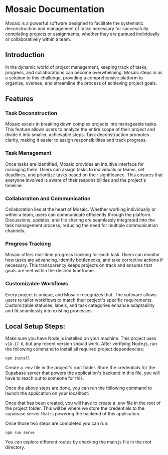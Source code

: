 # Mosaic Documentation

Mosaic is a powerful software designed to facilitate the systematic deconstruction and management of tasks necessary for successfully completing projects or assignments, whether they are pursued individually or collaboratively within a team.

## Introduction

In the dynamic world of project management, keeping track of tasks, progress, and collaborations can become overwhelming. Mosaic steps in as a solution to this challenge, providing a comprehensive platform to organize, oversee, and streamline the process of achieving project goals.

## Features

### Task Deconstruction

Mosaic excels in breaking down complex projects into manageable tasks. This feature allows users to analyze the entire scope of their project and divide it into smaller, achievable steps. Task deconstruction promotes clarity, making it easier to assign responsibilities and track progress.

### Task Management

Once tasks are identified, Mosaic provides an intuitive interface for managing them. Users can assign tasks to individuals or teams, set deadlines, and prioritize tasks based on their significance. This ensures that everyone involved is aware of their responsibilities and the project's timeline.

### Collaboration and Communication

Collaboration lies at the heart of Mosaic. Whether working individually or within a team, users can communicate efficiently through the platform. Discussions, updates, and file sharing are seamlessly integrated into the task management process, reducing the need for multiple communication channels.

### Progress Tracking

Mosaic offers real-time progress tracking for each task. Users can monitor how tasks are advancing, identify bottlenecks, and take corrective actions if necessary. This transparency keeps projects on track and ensures that goals are met within the desired timeframe.

### Customizable Workflows

Every project is unique, and Mosaic recognizes that. The software allows users to tailor workflows to match their project's specific requirements. Customizable statuses, labels, and task categories enhance adaptability and fit seamlessly into existing processes.

## Local Setup Steps:
Make sure you have Node.js installed on your machine. This project uses `v18.17.0`, but any recent version should work.
After verifying Node.js, run the following command to install all required project dependencies:
```
npm install
```
Create a .env file in the project's root folder. Store the credentials for the Supabase server that powers the application's backend in this file, you will have to reach out to someone for this.

Once the above steps are done, you can run the following command to launch the application on your localhost:

Once that has been created, you will have to create a .env file in the root of the project folder. This will be where we store the credentials to the supabase server that is powering the backend of this application. 

Once those two steps are completed you can run:

```
npm run serve
```
You can explore different routes by checking the main.js file in the root directory.
